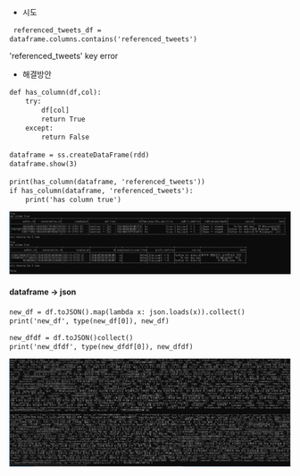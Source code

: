 - 시도

```
 referenced_tweets_df = dataframe.columns.contains('referenced_tweets')
```

'referenced_tweets' key error



- 해결방안

```
def has_column(df,col):
	try:
    	df[col]
        return True
    except:
    	return False

dataframe = ss.createDataFrame(rdd)
dataframe.show(3)

print(has_column(dataframe, 'referenced_tweets'))
if has_column(dataframe, 'referenced_tweets'):
    print('has column true')
```

![1](1.PNG)





#### dataframe -> json

```
new_df = df.toJSON().map(lambda x: json.loads(x)).collect()
print('new_df', type(new_df[0]), new_df)
```

```
new_dfdf = df.toJSON()collect()
print('new_dfdf', type(new_dfdf[0]), new_dfdf)
```

![df.toJSON()](df.toJSON().PNG)